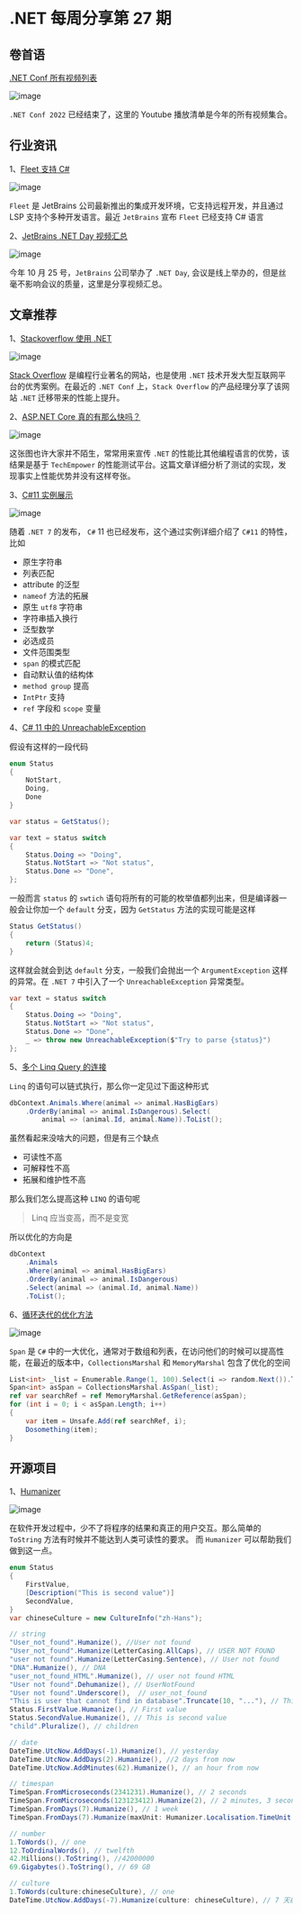 # .NET 每周分享第 27 期

## 卷首语

[.NET Conf 所有视频列表](https://www.youtube.com/watch?v=8V_BUGFKdaI&list=PLdo4fOcmZ0oVlqu_V8EXUDDnPsYwemxjn&index=1&ab_channel=dotnet)

![image](https://dotnetweeklyimages.blob.core.windows.net/027/.netconfi.png)

`.NET Conf 2022` 已经结束了，这里的 Youtube 播放清单是今年的所有视频集合。

## 行业资讯

1、[Fleet 支持 C#](https://blog.jetbrains.com/dotnet/2022/11/17/csharp-support-in-fleet/?utm_campaign=fleet&utm_content=blog-post-cs-fleet&utm_medium=referral&utm_source=twitter)

![image](https://dotnetweeklyimages.blob.core.windows.net/027/fleet.png)

`Fleet` 是 JetBrains 公司最新推出的集成开发环境，它支持远程开发，并且通过 LSP 支持个多种开发语言。最近 `JetBrains` 宣布 `Fleet` 已经支持 C# 语言

2、[JetBrains .NET Day 视频汇总](https://www.youtube.com/playlist?list=PLQ176FUIyIUbSS1HBVrqEyNHpfSh166KW)

![image](https://dotnetweeklyimages.blob.core.windows.net/027/.netopenday.png)

今年 10 月 25 号，`JetBrains` 公司举办了 `.NET Day`, 会议是线上举办的，但是丝毫不影响会议的质量，这里是分享视频汇总。

## 文章推荐

1、[Stackoverflow 使用 .NET](https://devblogs.microsoft.com/visualstudio/learn-github-in-visual-studio-learning-series/)

![image](https://dotnetweeklyimages.blob.core.windows.net/027/so.png)

[Stack Overflow](https://stackoverflow.com/) 是编程行业著名的网站，也是使用 `.NET` 技术开发大型互联网平台的优秀案例。在最近的 `.NET Conf` 上，`Stack Overflow` 的产品经理分享了该网站 `.NET` 迁移带来的性能上提升。

2、[ASP.NET Core 真的有那么快吗？](https://dusted.codes/how-fast-is-really-aspnet-core)

![image](https://dotnetweeklyimages.blob.core.windows.net/027/performance.png)

这张图也许大家并不陌生，常常用来宣传 `.NET` 的性能比其他编程语言的优势，该结果是基于 `TechEmpower` 的性能测试平台。这篇文章详细分析了测试的实现，发现事实上性能优势并没有这样夸张。

3、[C#11 实例展示](https://www.youtube.com/watch?v=cqCBhkNroDI&ab_channel=NickChapsas)

![image](https://dotnetweeklyimages.blob.core.windows.net/027/Csharp11.png)

随着 `.NET 7` 的发布， `C#` 11 也已经发布，这个通过实例详细介绍了 `C#11` 的特性，比如

- 原生字符串
- 列表匹配
- attribute 的泛型
- `nameof` 方法的拓展
- 原生 `utf8` 字符串
- 字符串插入换行
- 泛型数学
- 必选成员
- 文件范围类型
- `span` 的模式匹配
- 自动默认值的结构体
- `method group` 提高
- `IntPtr` 支持
- `ref` 字段和 `scope` 变量

4、[C# 11 中的 UnreachableException](https://www.youtube.com/watch?v=s_NrqRI7Gnc&ab_channel=NickChapsas)

假设有这样的一段代码

```csharp
enum Status
{
    NotStart,
    Doing,
    Done
}

var status = GetStatus();

var text = status switch
{
    Status.Doing => "Doing",
    Status.NotStart => "Not status",
    Status.Done => "Done",
};
```

一般而言 `status` 的 `swtich` 语句将所有的可能的枚举值都列出来，但是编译器一般会让你加一个 `default` 分支，因为 `GetStatus` 方法的实现可能是这样

```csharp
Status GetStatus()
{
    return (Status)4;
}
```

这样就会就会到达 `default` 分支，一般我们会抛出一个 `ArgumentException` 这样的异常。在 `.NET 7` 中引入了一个 `UnreachableException` 异常类型。

```csharp
var text = status switch
{
    Status.Doing => "Doing",
    Status.NotStart => "Not status",
    Status.Done => "Done",
    _ => throw new UnreachableException($"Try to parse {status}")
};
```

5、[多个 Linq Query 的连接](https://www.milanjovanovic.tech/blog/why-i-write-tall-linq-queries)

`Linq` 的语句可以链式执行，那么你一定见过下面这种形式

```csharp
dbContext.Animals.Where(animal => animal.HasBigEars)
    .OrderBy(animal => animal.IsDangerous).Select(
        animal => (animal.Id, animal.Name)).ToList();
```

虽然看起来没啥大的问题，但是有三个缺点

- 可读性不高
- 可解释性不高
- 拓展和维护性不高

那么我们怎么提高这种 `LINQ` 的语句呢

> Linq 应当变高，而不是变宽

所以优化的方向是

```csharp
dbContext
    .Animals
    .Where(animal => animal.HasBigEars)
    .OrderBy(animal => animal.IsDangerous)
    .Select(animal => (animal.Id, animal.Name))
    .ToList();
```

6、[循环迭代的优化方法](https://www.youtube.com/watch?v=cwBrWn4m9y8&ab_channel=NickChapsas)

![image](https://dotnetweeklyimages.blob.core.windows.net/027/span.png)

`Span` 是 `C#` 中的一大优化，通常对于数组和列表，在访问他们的时候可以提高性能，在最近的版本中，`CollectionsMarshal` 和 `MemoryMarshal` 包含了优化的空间

```csharp
List<int> _list = Enumerable.Range(1, 100).Select(i => random.Next()).ToList();
Span<int> asSpan = CollectionsMarshal.AsSpan(_list);
ref var searchRef = ref MemoryMarshal.GetReference(asSpan);
for (int i = 0; i < asSpan.Length; i++)
{
    var item = Unsafe.Add(ref searchRef, i);
    Dosomething(item);
}
```

## 开源项目

1、[Humanizer](https://github.com/Humanizr/Humanizer)

![image](https://dotnetweeklyimages.blob.core.windows.net/027/humanizer.png)

在软件开发过程中，少不了将程序的结果和真正的用户交互。那么简单的 `ToString` 方法有时候并不能达到人类可读性的要求。 而 `Humanizer` 可以帮助我们做到这一点。

```csharp
enum Status
{
    FirstValue,
    [Description("This is second value")]
    SecondValue,
}
var chineseCulture = new CultureInfo("zh-Hans");

// string
"User_not_found".Humanize(), //User not found
"User_not_found".Humanize(LetterCasing.AllCaps), // USER NOT FOUND
"user not found".Humanize(LetterCasing.Sentence), // User not found
"DNA".Humanize(), // DNA
"user_not_found_HTML".Humanize(), // user not found HTML
"User not found".Dehumanize(), // UserNotFound
"User not found".Underscore(),  // user_not_found
"This is user that cannot find in database".Truncate(10, "..."), // This is...
Status.FirstValue.Humanize(), // First value
Status.SecondValue.Humanize(), // This is second value
"child".Pluralize(), // children

// date
DateTime.UtcNow.AddDays(-1).Humanize(), // yesterday
DateTime.UtcNow.AddDays(2).Humanize(), //2 days from now
DateTime.UtcNow.AddMinutes(62).Humanize(), // an hour from now

// timespan
TimeSpan.FromMicroseconds(2341231).Humanize(), // 2 seconds
TimeSpan.FromMicroseconds(123123412).Humanize(2), // 2 minutes, 3 seconds
TimeSpan.FromDays(7).Humanize(), // 1 week
TimeSpan.FromDays(7).Humanize(maxUnit: Humanizer.Localisation.TimeUnit.Day), // 7 days

// number
1.ToWords(), // one
12.ToOrdinalWords(), // twelfth
42.Millions().ToString(), //42000000
69.Gigabytes().ToString(), // 69 GB

// culture
1.ToWords(culture:chineseCulture), // one
DateTime.UtcNow.AddDays(-7).Humanize(culture: chineseCulture), // 7 天前
```
